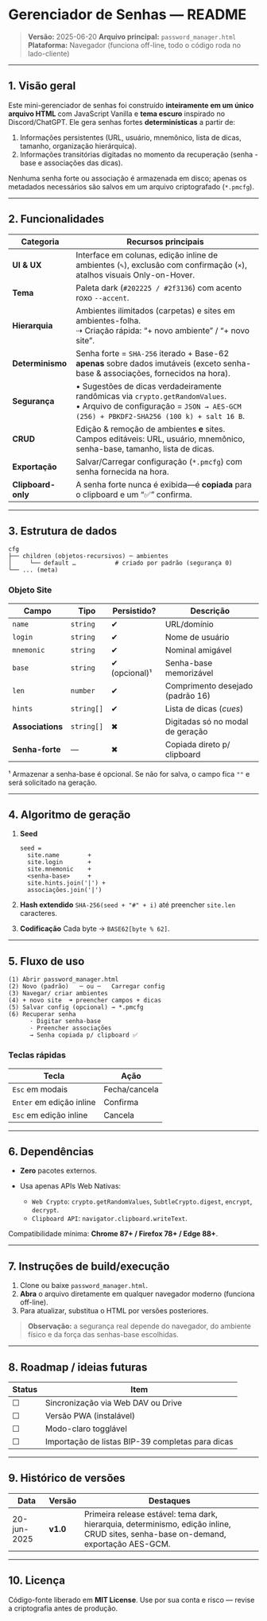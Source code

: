 # Gerenciador de Senhas — README

> **Versão:** 2025-06-20
> **Arquivo principal:** `password_manager.html`
> **Plataforma:** Navegador (funciona off-line, todo o código roda no lado-cliente)

---

## 1. Visão geral

Este mini-gerenciador de senhas foi construído **inteiramente em um único arquivo HTML** com JavaScript Vanilla e **tema escuro** inspirado no Discord/ChatGPT.
Ele gera senhas fortes **determinísticas** a partir de:

1. Informações persistentes (URL, usuário, mnemônico, lista de dicas, tamanho, organização hierárquica).
2. Informações transitórias digitadas no momento da recuperação (senha - base e associações das dicas).

Nenhuma senha forte ou associação é armazenada em disco; apenas os metadados necessários são salvos em um arquivo criptografado (`*.pmcfg`).

---

## 2. Funcionalidades

| Categoria          | Recursos principais                                                                                                                                                      |
| ------------------ | ------------------------------------------------------------------------------------------------------------------------------------------------------------------------ |
| **UI & UX**        | Interface em colunas, edição inline de ambientes (`✎`), exclusão com confirmação (`×`), atalhos visuais Only-on-Hover.                                                   |
| **Tema**           | Paleta dark (`#202225 / #2f3136`) com acento roxo `--accent`.                                                                                                            |
| **Hierarquia**     | Ambientes ilimitados (carpetas) e sites em ambientes-folha.<br>⇢ Criação rápida: “+ novo ambiente” / “+ novo site”.                                                      |
| **Determinismo**   | Senha forte = `SHA-256` iterado + Base-62 **apenas** sobre dados imutáveis (exceto senha-base & associações, fornecidos na hora).                                        |
| **Segurança**      | • Sugestões de dicas verdadeiramente randômicas via `crypto.getRandomValues`.<br>• Arquivo de configuração = `JSON → AES-GCM (256) + PBKDF2-SHA256 (100 k) + salt 16 B`. |
| **CRUD**           | Edição & remoção de ambientes **e** sites. Campos editáveis: URL, usuário, mnemônico, senha-base, tamanho, lista de dicas.                                               |
| **Exportação**     | Salvar/Carregar configuração (`*.pmcfg`) com senha fornecida na hora.                                                                                                    |
| **Clipboard-only** | A senha forte nunca é exibida—é **copiada** para o clipboard e um “✅” confirma.                                                                                          |

---

## 3. Estrutura de dados

```text
cfg
├── children (objetos-recursivos) ─ ambientes
│     └── default …           # criado por padrão (segurança 0)
└── ... (meta)
```

### Objeto Site

| Campo            | Tipo       | Persistido?   | Descrição                        |
| ---------------- | ---------- | ------------- | -------------------------------- |
| `name`           | `string`   | ✔             | URL/domínio                      |
| `login`          | `string`   | ✔             | Nome de usuário                  |
| `mnemonic`       | `string`   | ✔             | Nominal amigável                 |
| `base`           | `string`   | ✔ (opcional)¹ | Senha-base memorizável           |
| `len`            | `number`   | ✔             | Comprimento desejado (padrão 16) |
| `hints`          | `string[]` | ✔             | Lista de dicas (*cues*)          |
| **Associations** | `string[]` | ✖             | Digitadas só no modal de geração |
| **Senha-forte**  | —          | ✖             | Copiada direto p/ clipboard      |

¹ Armazenar a senha-base é opcional. Se não for salva, o campo fica `""` e será solicitado na geração.

---

## 4. Algoritmo de geração

1. **Seed**

   ```
   seed =
     site.name        +
     site.login       +
     site.mnemonic    +
     <senha-base>     +
     site.hints.join('|') +
     associações.join('|')
   ```
2. **Hash extendido**
   `SHA-256(seed + "#" + i)` até preencher `site.len` caracteres.
3. **Codificação**
   Cada byte → `BASE62[byte % 62]`.

---

## 5. Fluxo de uso

```text
(1) Abrir password_manager.html
(2) Novo (padrão)   ─ ou ─   Carregar config
(3) Navegar/ criar ambientes
(4) + novo site  ➜ preencher campos + dicas
(5) Salvar config (opcional) → *.pmcfg
(6) Recuperar senha
      · Digitar senha-base
      · Preencher associações
      → Senha copiada p/ clipboard ✅
```

### Teclas rápidas

| Tecla                    | Ação          |
| ------------------------ | ------------- |
| `Esc` em modais          | Fecha/cancela |
| `Enter` em edição inline | Confirma      |
| `Esc` em edição inline   | Cancela       |

---

## 6. Dependências

* **Zero** pacotes externos.
* Usa apenas APIs Web Nativas:

  * `Web Crypto`: `crypto.getRandomValues`, `SubtleCrypto.digest`, `encrypt`, `decrypt`.
  * `Clipboard API`: `navigator.clipboard.writeText`.

Compatibilidade mínima: **Chrome 87+ / Firefox 78+ / Edge 88+**.

---

## 7. Instruções de build/execução

1. Clone ou baixe `password_manager.html`.
2. **Abra** o arquivo diretamente em qualquer navegador moderno (funciona off-line).
3. Para atualizar, substitua o HTML por versões posteriores.

> **Observação:** a segurança real depende do navegador, do ambiente físico e da força das senhas-base escolhidas.

---

## 8. Roadmap / ideias futuras

| Status | Item                                             |
| ------ | ------------------------------------------------ |
| ☐      | Sincronização via Web DAV ou Drive               |
| ☐      | Versão PWA (instalável)                          |
| ☐      | Modo-claro togglável                             |
| ☐      | Importação de listas BIP-39 completas para dicas |

---

## 9. Histórico de versões

| Data        | Versão   | Destaques                                                                                                                           |
| ----------- | -------- | ----------------------------------------------------------------------------------------------------------------------------------- |
| 20-jun-2025 | **v1.0** | Primeira release estável: tema dark, hierarquia, determinismo, edição inline, CRUD sites, senha-base on-demand, exportação AES-GCM. |

---

## 10. Licença

Código-fonte liberado em **MIT License**.
Use por sua conta e risco — revise a criptografia antes de produção.
